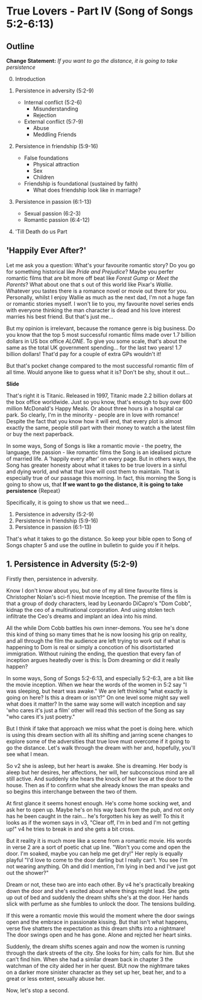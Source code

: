 # True Lovers - Part IV (Song of Songs 5:2-6:13)

## Outline

**Change Statement:** _If you want to go the distance, it is going to take persistence_

0.  Introduction
1.  Persistence in adversity (5:2-9)

    -   Internal conflict (5:2-6)
        -   Misunderstanding
        -   Rejection
    -   External conflict (5:7-9)
        -   Abuse
        -   Meddling Friends

2.  Persistence in friendship (5:9-16)

    -   False foundations
        -   Physical attraction
        -   Sex
        -   Children
    -   Friendship is foundational (sustained by faith)
        -   What does friendship look like in marriage?

3.  Persistence in passion (6:1-13)

    -   Sexual passion (6:2-3)
    -   Romantic passion (6:4-12)

4.  'Till Death do us Part

## 'Happily Ever After?'

Let me ask you a question: What's your favourite romantic story? Do you go for something historical like _Pride and Prejudice_? Maybe you perfer romantic films that are bit more off beat like _Forest Gump_ or _Meet the Parents_? What about one that s out of this world like Pixar's _Wallie_. Whatever you tastes there is a romance novel or movie out there for you. Personally, whilst I enjoy Wallie as much as the next dad, I'm not a huge fan or romantic stories myself. I won't lie to you, my favourite novel series ends with everyone thinking the man character is dead and his love interest marries his best friend. But that's just me...

But my opinion is irrelevant, because the romance genre is big business. Do you know that the top 5 most successful romantic films made over 1.7 billion dollars in US box office _ALONE_. To give you some scale, that's about the same as the total UK government spending... for the last two years! 1.7 billion dollars! That'd pay for a couple of extra GPs wouldn't it!

But that's pocket change compared to the most successful romantic film of all time. Would anyone like to guess what it is? Don't be shy, shout it out...

**Slide**

That's right it is Titanic. Released in 1997, Titanic made 2.2 billion dollars at the box office worldwide. Just so you know, that's enough to buy over 600 million McDonald's Happy Meals. Or about three hours in a hospital car park. So clearly, I'm in the minority - people are in love with romance! Despite the fact that you know how it will end, that every plot is almost exactly the same, people still part with their money to watch a the latest film or buy the next paperback.

In some ways, Song of Songs is like a romantic movie - the poetry, the language, the passion - like romantic films the Song is an idealised picture of married life. A 'happily every after' on every page. But in others ways, the Song has greater honesty about what it takes to be true lovers in a sinful and dying world, and what that love will cost them to maintain. That is especially true of our passage this morning. In fact, this morning the Song is going to show us, that **If we want to go the distance, it is going to take persistence** {Repeat}

Specifically, it is going to show us that we need...

1.  Persistence in adversity (5:2-9)
2.  Persistence in friendship (5:9-16)
3.  Persistence in passion (6:1-13)

That's what it takes to go the distance. So keep your bible open to Song of Songs chapter 5 and use the outline in bulletin to guide you if it helps.

## 1. Persistence in Adversity (5:2-9)

Firstly then, persistence in adversity.

Know I don't know about you, but one of my all time favourite films is Christopher Nolan's sci-fi hiest movie Inception. The premise of the film is that a group of dody characters, lead by Leonardo DiCapro's "Dom Cobb", kidnap the ceo of a multinational corporation. And using stolen tech infiltrate the Ceo's dreams and implant an idea into his mind.

All the while Dom Cobb battles his own inner-demons. You see he's done this kind of thing so many times that he is now loosing his grip on reality, and all through the film the audience are left trying to work out if what is happening to Dom is real or simply a concotion of his disortistarted immigration. Without ruining the ending, the question that every fan of inception argues heatedly over is this: Is Dom dreaming or did it really happen?

In some ways, Song of Songs 5:2-6:13, and especially 5:2-6:3, are a bit like the movie inception. When we hear the words of the women in 5:2 say "I was sleeping, but heart was awake." We are left thinking "what exactly is going on here? Is this a dream or isn't?" On one level some might say well what does it matter? In the same way some will watch inception and say 'who cares it's just a film' other will read this section of the Song as say "who cares it's just poetry."

But I think if take that approach we miss what the poet is doing here. which is using this dream section with all its shifting and jarring scene changes to explore some of the adversities that true love must overcome if it going to go the distance. Let's walk through the dream with her and, hopefully, you'll see what I mean.

So v2 she is asleep, but her heart is awake. She is dreaming. Her body is aleep but her desires, her affections, her will, her subconscious mind are all still active. And suddenly she hears the knock of her love at the door to the house. Then as if to confirm what she already knows the man speaks and so begins this interchange between the two of them.

At first glance it seems honest enough. He's come home socking wet, and ask her to open up. Maybe he's on his way back from the pub, and not only has he been caught in the rain... he's forgotten his key as well! To this it looks as if the women says in v3, "Clear off, I'm in bed and I'm not getting up!" v4 he tries to break in and she gets a bit cross.

But it reality it is much more like a scene from a romantic movie. His words in verse 2 are a sort of poetic chat up line. "Won't you come and open the door. I'm soaked, maybe you can help me get dry!" Her reply is equally playful "I'd love to come to the door darling but I really can't. You see I'm not wearing anything. Oh and did I mention, I'm lying in bed and I've just got out the shower?"

Dream or not, these two are into each other. By v4 he's practically breaking down the door and she's excited about where things might lead. She gets up out of bed and suddenly the dream shifts she's at the door. Her hands slick with perfume as she fumbles to unlock the door. The tensions building.

If this were a romantic movie this would the moment where the door swings open and the embrace in passionate kissing. But that isn't what happens, verse five shatters the expectation as this dream shifts into a nightmare! The door swings open and he has gone. Alone and rejcted her heart sinks.

Suddenly, the dream shifts scenes again and now the women is running through the dark streets of the city. She looks for him; calls for him. But she can't find him. When she had a similar dream back in chapter 3 the watchman of the city aided her in her quest. BUt now the nightmare takes on a darker more sinister character as they set up her, beat her, and to a great or less extent, sexually abuse her.

Now, let's stop a second.
